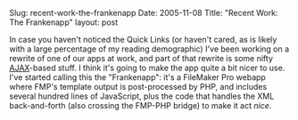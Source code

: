 Slug: recent-work-the-frankenapp
Date: 2005-11-08
Title: "Recent Work: The Frankenapp"
layout: post

In case you haven&#39;t noticed the Quick Links (or haven&#39;t cared, as is likely with a large percentage of my reading demographic) I&#39;ve been working on a rewrite of one of our apps at work, and part of that rewrite is some nifty <a href="http://en.wikipedia.org/wiki/Ajax_%28programming%29"><acronym title="Asynchronous JavaScript and XML">AJAX</acronym></a>-based stuff. I think it&#39;s going to make the app quite a bit nicer to use. I&#39;ve started calling this the &quot;Frankenapp&quot;: it&#39;s a FileMaker Pro webapp where FMP&#39;s template output is post-processed by PHP, and includes several hundred lines of JavaScript, plus the code that handles the XML back-and-forth (also crossing the FMP-PHP bridge) to make it act *nice*.
